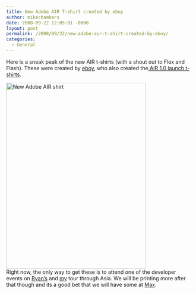 ```yaml
---
title: New Adobe AIR T-shirt created by eboy
author: mikechambers
date: 2008-09-22 12:05:01 -0800
layout: post
permalink: /2008/09/22/new-adobe-air-t-shirt-created-by-eboy/
categories:
  - General
---
```



Here is a sneak peak of the new AIR t-shirts (with a shout out to Flex and Flash). These were created by [eboy][1], who also created the[ AIR 1.0 launch t-shirts][2].  
<!--more-->

  
[<img src="http://farm4.static.flickr.com/3171/2868204499_d7b5ba97bb.jpg" width="375" height="500" alt="New Adobe AIR shirt" />][3]  
Right now, the only way to get these is to attend one of the developer events on [Ryan&#8217;s][4] and [my][5] tour through Asia. We will be printing more after that though and its a good bet that we will have some at [Max][6].

 [1]: http://www.eboy.com
 [2]: http://www.flickr.com/photos/mikechambers/2290198773/
 [3]: http://www.flickr.com/photos/mikechambers/2868204499/ "New Adobe AIR shirt by mike.chambers, on Flickr"
 [4]: http://blog.digitalbackcountry.com/?p=1648
 [5]: http://www.mikechambers.com/blog/2008/09/11/mini-speaking-tour-in-asia-tokyo-seoul-tapei-and-hong-kong/
 [6]: http://max.adobe.com/